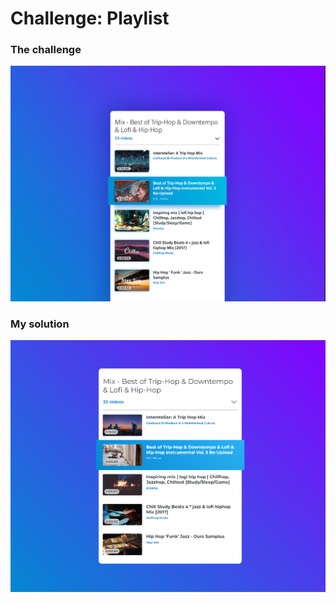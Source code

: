 # Challenge: Playlist

### The challenge

![](./design/desired-design.png)

### My solution

![](./design/my-design.png)
